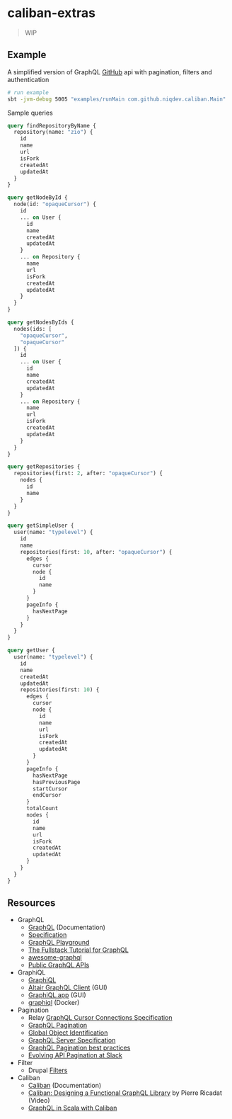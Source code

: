 # caliban-extras

> WIP

## Example

A simplified version of GraphQL [GitHub](https://developer.github.com/v4/explorer) api with pagination, filters and authentication

```bash
# run example
sbt -jvm-debug 5005 "examples/runMain com.github.niqdev.caliban.Main"
```

Sample queries

```graphql
query findRepositoryByName {
  repository(name: "zio") {
    id
    name
    url
    isFork
    createdAt
    updatedAt
  }
}

query getNodeById {
  node(id: "opaqueCursor") {
    id
    ... on User {
      id
      name
      createdAt
      updatedAt
    }
    ... on Repository {
      name
      url
      isFork
      createdAt
      updatedAt
    }
  }
}

query getNodesByIds {
  nodes(ids: [
    "opaqueCursor",
    "opaqueCursor"
  ]) {
    id
    ... on User {
      id
      name
      createdAt
      updatedAt
    }
    ... on Repository {
      name
      url
      isFork
      createdAt
      updatedAt
    }
  }
}

query getRepositories {
  repositories(first: 2, after: "opaqueCursor") {
    nodes {
      id
      name
    }
  }
}

query getSimpleUser {
  user(name: "typelevel") {
    id
    name
    repositories(first: 10, after: "opaqueCursor") {
      edges {
        cursor
        node {
          id
          name
        }
      }
      pageInfo {
        hasNextPage
      }
    }
  }
}

query getUser {
  user(name: "typelevel") {
    id
    name
    createdAt
    updatedAt
    repositories(first: 10) {
      edges {
        cursor
        node {
          id
          name
          url
          isFork
          createdAt
          updatedAt
        }
      }
      pageInfo {
        hasNextPage
        hasPreviousPage
        startCursor
        endCursor
      }
      totalCount
      nodes {
        id
        name
        url
        isFork
        createdAt
        updatedAt
      }
    }
  }
}
```

## Resources

* GraphQL
    - [GraphQL](https://graphql.org) (Documentation)
    - [Specification](http://spec.graphql.org)
    - [GraphQL Playground](https://www.graphqlbin.com)
    - [The Fullstack Tutorial for GraphQL](https://www.howtographql.com)
    - [awesome-graphql](https://github.com/chentsulin/awesome-graphql)
    - [Public GraphQL APIs](https://github.com/APIs-guru/graphql-apis)
* GraphiQL
    - [GraphiQL](https://github.com/graphql/graphiql)
    - [Altair GraphQL Client](https://altair.sirmuel.design) (GUI)
    - [GraphiQL.app](https://github.com/skevy/graphiql-app) (GUI)
    - [graphiql](https://github.com/friendsofgo/graphiql) (Docker)
* Pagination
    - Relay [GraphQL Cursor Connections Specification](https://relay.dev/graphql/connections.htm)
    - [GraphQL Pagination](https://graphql.org/learn/pagination)
    - [Global Object Identification](https://graphql.org/learn/global-object-identification)
    - [GraphQL Server Specification](https://relay.dev/docs/en/graphql-server-specification)
    - [GraphQL Pagination best practices](https://medium.com/javascript-in-plain-english/graphql-pagination-using-edges-vs-nodes-in-connections-f2ddb8edffa0)
    - [Evolving API Pagination at Slack](https://slack.engineering/evolving-api-pagination-at-slack-1c1f644f8e12)
* Filter
    - Drupal [Filters](https://drupal-graphql.gitbook.io/graphql/queries/filters)
* Caliban
    - [Caliban](https://ghostdogpr.github.io/caliban) (Documentation)
    - [Caliban: Designing a Functional GraphQL Library](https://www.youtube.com/watch?v=OC8PbviYUlQ) by Pierre Ricadat (Video)
    - [GraphQL in Scala with Caliban](https://medium.com/@ghostdogpr/graphql-in-scala-with-caliban-part-1-8ceb6099c3c2)
